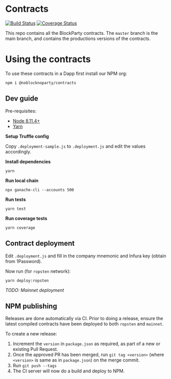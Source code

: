 # Contracts

[![Build Status](https://api.travis-ci.org/noblocknoparty/contracts.svg?branch=master)](https://travis-ci.org/noblocknoparty/contracts)
[![Coverage Status](https://coveralls.io/repos/github/noblocknoparty/contracts/badge.svg?branch=master)](https://coveralls.io/github/noblocknoparty/contracts?branch=master)

This repo contains all the BlockParty contracts. The `master` branch is the
main branch, and contains the productions versions of the contracts.

# Using the contracts

To use these contracts in a Dapp first install our NPM org:

```
npm i @noblocknoparty/contracts
```

## Dev guide

Pre-requisites:

* [Node 8.11.4+](https://nodejs.org/)
* [Yarn](https://yarnpkg.com)

**Setup Truffle config**

Copy `.deployment-sample.js` to `.deployment.js` and edit the values
accordingly.

**Install dependencies**

```
yarn
```

**Run local chain**

```
npx ganache-cli --accounts 500
```

**Run tests**

```
yarn test
```

**Run coverage tests**

```
yarn coverage
```

## Contract deployment

Edit `.deployment.js` and fill in the company mnemonic and Infura key (obtain from 1Password).

Now run (for `ropsten` network):

```
yarn deploy:ropsten
```

_TODO: Mainnet deployment_

## NPM publishing

Releases are done automatically via CI. Prior to doing a release, ensure the
latest compiled contracts have been deployed to both `ropsten` and `mainnet`.

To create a new release:

1. Increment the `version` in `package.json` as required, as part of a new or existing Pull Request.
3. Once the approved PR has been merged, run `git tag <version>` (where `<version>` is same as in `package.json`) on the merge commit.
5. Run `git push --tags`
6. The CI server will now do a build and deploy to NPM.
